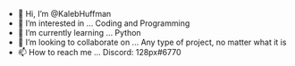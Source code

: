 - 👋 Hi, I’m @KalebHuffman
- 👀 I’m interested in ... Coding and Programming
- 🌱 I’m currently learning ... Python
- 💞️ I’m looking to collaborate on ... Any type of project, no matter what it is
- 📫 How to reach me ... Discord: 128px#6770

<!---
KalebHuffman/KalebHuffman is a ✨ special ✨ repository because its `README.md` (this file) appears on your GitHub profile.
You can click the Preview link to take a look at your changes.
--->
